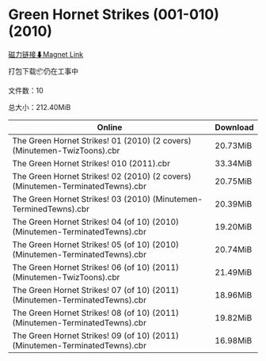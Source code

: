 # Green Hornet Strikes (001-010)(2010)

[磁力链接⬇Magnet Link](magnet:?xt=urn:btih:c2b1a65a0e7e4e0e6adf6fb872b2615807e470f6&dn=Green%20Hornet%20Strikes%20%28001-010%29%282010%29)

打包下载📦仍在工事中

文件数：10

总大小：212.40MiB

Online | Download
--- | ---
The Green Hornet Strikes! 01 (2010) (2 covers) (Minutemen-TwizToons).cbr | 20.73MiB
The Green Hornet Strikes! 010 (2011).cbr | 33.34MiB
The Green Hornet Strikes! 02 (2010) (2 covers) (Minutemen-TerminatedTewns).cbr | 20.75MiB
The Green Hornet Strikes! 03 (2010) (Minutemen-TerminedTewns).cbr | 20.39MiB
The Green Hornet Strikes! 04 (of 10) (2010) (Minutemen-TerminatedTewns).cbr | 19.20MiB
The Green Hornet Strikes! 05 (of 10) (2010) (Minutemen-TerminatedTewns).cbr | 20.74MiB
The Green Hornet Strikes! 06 (of 10) (2011) (Minutemen-TwizToons).cbr | 21.49MiB
The Green Hornet Strikes! 07 (of 10) (2011) (Minutemen-TerminatedTewns).cbr | 18.96MiB
The Green Hornet Strikes! 08 (of 10) (2011) (Minutemen-TerminatedTewns).cbr | 19.82MiB
The Green Hornet Strikes! 09 (of 10) (2011) (Minutemen-TerminatedTewns).cbr | 16.98MiB